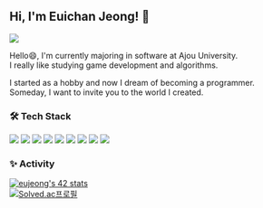 ## Hi, I'm Euichan Jeong! 👋

<!--
**Eucha09/Eucha09** is a ✨ _special_ ✨ repository because its `README.md` (this file) appears on your GitHub profile.

Here are some ideas to get you started:

- 🔭 I’m currently working on ...
- 🌱 I’m currently learning ...
- 👯 I’m looking to collaborate on ...
- 🤔 I’m looking for help with ...
- 💬 Ask me about ...
- 📫 How to reach me: ...
- 😄 Pronouns: ...
- ⚡ Fun fact: ...
-->

<img src="https://img.shields.io/badge/euchan5791@naver.com-EA4335?style=flat-square&logo=Gmail&logoColor=white"/>   

Hello😄, I'm currently majoring in software at Ajou University.   
I really like studying game development and algorithms.

I started as a hobby and now I dream of becoming a programmer.   
Someday, I want to invite you to the world I created.

### 🛠 Tech Stack

<img src="https://img.shields.io/badge/C-A8B9CC?style=flat-square&logo=C&logoColor=white"/></a>
<img src="https://img.shields.io/badge/C%2B%2B-00599C?style=flat-square&logo=C%2B%2B&logoColor=white"/>
<img src="https://img.shields.io/badge/C%23-239120?style=flat-square&logo=CSharp&logoColor=white"/>
<img src="https://img.shields.io/badge/Unity-100000?style=flat-square&logo=unity&logoColor=white"/>
<img src="https://img.shields.io/badge/HTML5-E34F26?style=flat-square&logo=HTML5&logoColor=white"/>
<img src="https://img.shields.io/badge/CSS3-1572B6?style=flat-square&logo=CSS3&logoColor=white"/>
<img src="https://img.shields.io/badge/Blazor-512BD4?style=flat-square&logo=blazor&logoColor=white"/>
<img src="https://img.shields.io/badge/Git-F05032?style=flat-square&logo=git&logoColor=white"/>
<img src="https://img.shields.io/badge/Vim-019733?style=flat-square&logo=vim&logoColor=white"/>

### ✨ Activity

[![eujeong's 42 stats](https://badge42.vercel.app/api/v2/cl749fcce00060gkzwm6z3n94/stats?cursusId=21&coalitionId=87)](https://github.com/JaeSeoKim/badge42)  
[![Solved.ac프로필](http://mazassumnida.wtf/api/v2/generate_badge?boj=define_chan)](https://solved.ac/define_chan)  
